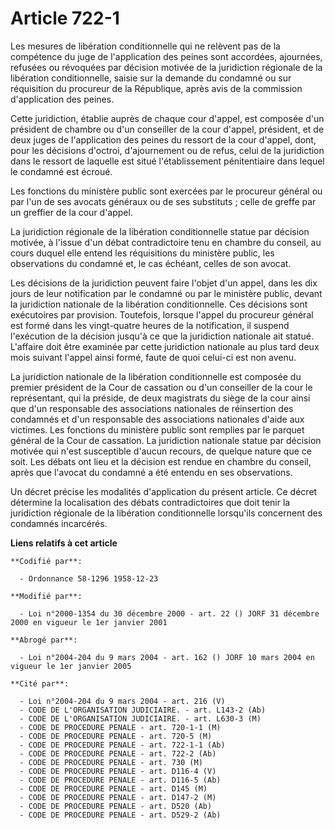 # Article 722-1

Les mesures de libération conditionnelle qui ne relèvent pas de la compétence du juge de l'application des peines sont
accordées, ajournées, refusées ou révoquées par décision motivée de la juridiction régionale de la libération conditionnelle,
saisie sur la demande du condamné ou sur réquisition du procureur de la République, après avis de la commission d'application
des peines.

Cette juridiction, établie auprès de chaque cour d'appel, est composée d'un président de chambre ou d'un conseiller de la
cour d'appel, président, et de deux juges de l'application des peines du ressort de la cour d'appel, dont, pour les décisions
d'octroi, d'ajournement ou de refus, celui de la juridiction dans le ressort de laquelle est situé l'établissement
pénitentiaire dans lequel le condamné est écroué.

Les fonctions du ministère public sont exercées par le procureur général ou par l'un de ses avocats généraux ou de ses
substituts ; celle de greffe par un greffier de la cour d'appel.

La juridiction régionale de la libération conditionnelle statue par décision motivée, à l'issue d'un débat contradictoire
tenu en chambre du conseil, au cours duquel elle entend les réquisitions du ministère public, les observations du condamné
et, le cas échéant, celles de son avocat.

Les décisions de la juridiction peuvent faire l'objet d'un appel, dans les dix jours de leur notification par le condamné ou
par le ministère public, devant la juridiction nationale de la libération conditionnelle. Ces décisions sont exécutoires par
provision. Toutefois, lorsque l'appel du procureur général est formé dans les vingt-quatre heures de la notification, il
suspend l'exécution de la décision jusqu'à ce que la juridiction nationale ait statué. L'affaire doit être examinée par cette
juridiction nationale au plus tard deux mois suivant l'appel ainsi formé, faute de quoi celui-ci est non avenu.

La juridiction nationale de la libération conditionnelle est composée du premier président de la Cour de cassation ou d'un
conseiller de la cour le représentant, qui la préside, de deux magistrats du siège de la cour ainsi que d'un responsable des
associations nationales de réinsertion des condamnés et d'un responsable des associations nationales d'aide aux victimes. Les
fonctions du ministère public sont remplies par le parquet général de la Cour de cassation. La juridiction nationale statue
par décision motivée qui n'est susceptible d'aucun recours, de quelque nature que ce soit. Les débats ont lieu et la décision
est rendue en chambre du conseil, après que l'avocat du condamné a été entendu en ses observations.

Un décret précise les modalités d'application du présent article. Ce décret détermine la localisation des débats
contradictoires que doit tenir la juridiction régionale de la libération conditionnelle lorsqu'ils concernent des condamnés
incarcérés.

**Liens relatifs à cet article**

	**Codifié par**:

	  - Ordonnance 58-1296 1958-12-23

	**Modifié par**:

	  - Loi n°2000-1354 du 30 décembre 2000 - art. 22 () JORF 31 décembre 2000 en vigueur le 1er janvier 2001

	**Abrogé par**:

	  - Loi n°2004-204 du 9 mars 2004 - art. 162 () JORF 10 mars 2004 en vigueur le 1er janvier 2005

	**Cité par**:

	  - Loi n°2004-204 du 9 mars 2004 - art. 216 (V)
	  - CODE DE L'ORGANISATION JUDICIAIRE. - art. L143-2 (Ab)
	  - CODE DE L'ORGANISATION JUDICIAIRE. - art. L630-3 (M)
	  - CODE DE PROCEDURE PENALE - art. 720-1-1 (M)
	  - CODE DE PROCEDURE PENALE - art. 720-5 (M)
	  - CODE DE PROCEDURE PENALE - art. 722-1-1 (Ab)
	  - CODE DE PROCEDURE PENALE - art. 722-2 (Ab)
	  - CODE DE PROCEDURE PENALE - art. 730 (M)
	  - CODE DE PROCEDURE PENALE - art. D116-4 (V)
	  - CODE DE PROCEDURE PENALE - art. D116-5 (Ab)
	  - CODE DE PROCEDURE PENALE - art. D145 (M)
	  - CODE DE PROCEDURE PENALE - art. D147-2 (M)
	  - CODE DE PROCEDURE PENALE - art. D520 (Ab)
	  - CODE DE PROCEDURE PENALE - art. D529-2 (Ab)
